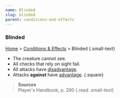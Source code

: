 ```yaml
---
name: Blinded
slug: blinded
parent: conditions-and-effects
---
```

### Blinded
[Home](dm-operations-center) > [Conditions & Effects](conditions-and-effects) > Blinded {.small-text}

- The creature cannot see.
- All checks that rely on sight fail.
- All attacks have [disadvantage](advantage-disadvantage).
- Attacks **against** have [advantage](advantage-disadvantage).
{.square}

> **Sources** <br/>
> Player's Handbook, p. 290
{.read .small-text}
